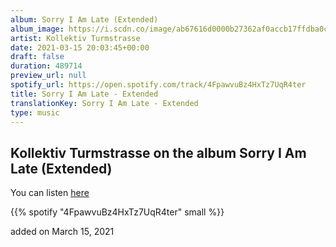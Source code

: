 ```yaml
---
album: Sorry I Am Late (Extended)
album_image: https://i.scdn.co/image/ab67616d0000b27362af0accb17ffdba0cd5cad1
artist: Kollektiv Turmstrasse
date: 2021-03-15 20:03:45+00:00
draft: false
duration: 489714
preview_url: null
spotify_url: https://open.spotify.com/track/4FpawvuBz4HxTz7UqR4ter
title: Sorry I Am Late - Extended
translationKey: Sorry I Am Late - Extended
type: music
---
```


## Kollektiv Turmstrasse on the album Sorry I Am Late (Extended)

You can listen [here](https://open.spotify.com/track/4FpawvuBz4HxTz7UqR4ter)

{{% spotify "4FpawvuBz4HxTz7UqR4ter" small %}}

added on March 15, 2021